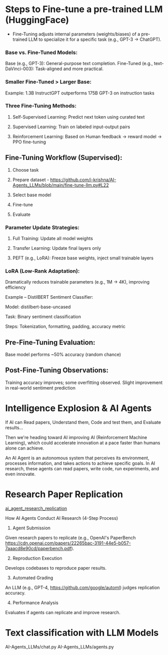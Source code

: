 # Steps to Fine-tune a pre-trained LLM (HuggingFace)

- Fine-Tuning adjusts internal parameters (weights/biases) of a pre-trained LLM to specialize it for a specific task (e.g., GPT-3 → ChatGPT).

### Base vs. Fine-Tuned Models:

Base (e.g., GPT-3): General-purpose text completion. 
Fine-Tuned (e.g., text-DaVinci-003): Task-aligned and more practical. 

### Smaller Fine-Tuned > Larger Base:
Example: 1.3B InstructGPT outperforms 175B GPT-3 on instruction tasks

### Three Fine-Tuning Methods:

1. Self-Supervised Learning: Predict next token using curated text

2. Supervised Learning: Train on labeled input-output pairs

3. Reinforcement Learning: Based on Human feedback → reward model → PPO fine-tuning

## Fine-Tuning Workflow (Supervised):

1. Choose task

2. Prepare dataset - https://github.com/i-krishna/AI-Agents_LLMs/blob/main/fine-tune-llm.py#L22 

3. Select base model

4. Fine-tune

5. Evaluate

### Parameter Update Strategies:

1. Full Training: Update all model weights

2. Transfer Learning: Update final layers only

3. PEFT (e.g., LoRA): Freeze base weights, inject small trainable layers

### LoRA (Low-Rank Adaptation):
Dramatically reduces trainable parameters (e.g., 1M → 4K), improving efficiency

Example – DistilBERT Sentiment Classifier:

Model: distilbert-base-uncased

Task: Binary sentiment classification

Steps: Tokenization, formatting, padding, accuracy metric

## Pre-Fine-Tuning Evaluation:
Base model performs ~50% accuracy (random chance)

## Post-Fine-Tuning Observations:
Training accuracy improves; some overfitting observed. 
Slight improvement in real-world sentiment prediction




#  Intelligence Explosion & AI Agents 

If AI can Read papers, Understand them, Code and test them, and Evaluate results…

Then we're heading toward AI improving AI (Reinforcement Machine Learning), which could accelerate innovation at a pace faster than humans alone can achieve.

An AI Agent is an autonomous system that perceives its environment, processes information, and takes actions to achieve specific goals. In AI research, these agents can read papers, write code, run experiments, and even innovate.

# Research Paper Replication

[ai_agent_research_replication](/ai_agent_researchpaper_replication.py)

How AI Agents Conduct AI Research (4-Step Process)

1. Agent Submission

Given research papers to replicate (e.g., OpenAI's PaperBench https://cdn.openai.com/papers/22265bac-3191-44e5-b057-7aaacd8e90cd/paperbench.pdf).

2. Reproduction Execution

Develops codebases to reproduce paper results.

3. Automated Grading

An LLM (e.g., GPT-4, https://github.com/google/automl) judges replication accuracy.

4. Performance Analysis

Evaluates if agents can replicate and improve research. 

# Text classification with LLM Models

AI-Agents_LLMs/chat.py 
AI-Agents_LLMs/agents.py
